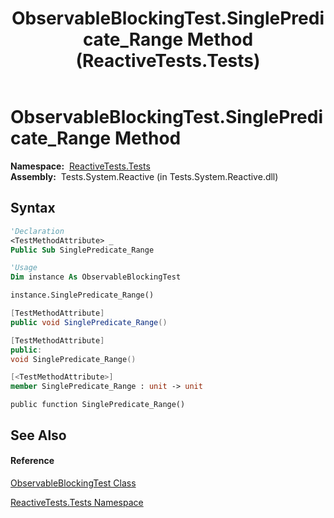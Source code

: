 ﻿---
title: ObservableBlockingTest.SinglePredicate_Range Method  (ReactiveTests.Tests)
TOCTitle: SinglePredicate_Range Method
ms:assetid: M:ReactiveTests.Tests.ObservableBlockingTest.SinglePredicate_Range
ms:mtpsurl: https://msdn.microsoft.com/en-us/library/reactivetests.tests.observableblockingtest.singlepredicate_range(v=VS.103)
ms:contentKeyID: 36619879
ms.date: 06/28/2011
mtps_version: v=VS.103
f1_keywords:
- ReactiveTests.Tests.ObservableBlockingTest.SinglePredicate_Range
dev_langs:
- CSharp
- JScript
- VB
- FSharp
- c++
---

# ObservableBlockingTest.SinglePredicate\_Range Method

**Namespace:**  [ReactiveTests.Tests](hh289046\(v=vs.103\).md)  
**Assembly:**  Tests.System.Reactive (in Tests.System.Reactive.dll)

## Syntax

``` vb
'Declaration
<TestMethodAttribute> _
Public Sub SinglePredicate_Range
```

``` vb
'Usage
Dim instance As ObservableBlockingTest

instance.SinglePredicate_Range()
```

``` csharp
[TestMethodAttribute]
public void SinglePredicate_Range()
```

``` c++
[TestMethodAttribute]
public:
void SinglePredicate_Range()
```

``` fsharp
[<TestMethodAttribute>]
member SinglePredicate_Range : unit -> unit 
```

``` jscript
public function SinglePredicate_Range()
```

## See Also

#### Reference

[ObservableBlockingTest Class](hh315164\(v=vs.103\).md)

[ReactiveTests.Tests Namespace](hh289046\(v=vs.103\).md)

